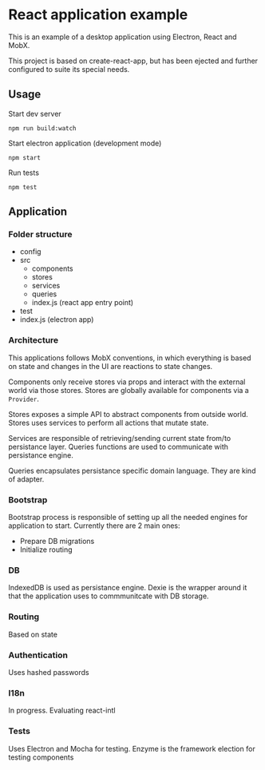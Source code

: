 # React application example
This is an example of a desktop application using Electron, React and MobX.

This project is based on create-react-app, but has been ejected and further configured to suite its special needs.

## Usage
Start dev server
```
npm run build:watch
```

Start electron application (development mode)
```
npm start
```

Run tests
```
npm test
```

## Application

### Folder structure
* config
* src
  * components
  * stores
  * services
  * queries
  * index.js (react app entry point)
* test
* index.js (electron app)

### Architecture
This applications follows MobX conventions, in which everything is based on state and changes in the UI are reactions to state changes.

Components only receive stores via props and interact with the external world via those stores. Stores are globally available for components via a `Provider`.

Stores exposes a simple API to abstract components from outside world. Stores uses services to perform all actions that mutate state.

Services are responsible of retrieving/sending current state from/to persistance layer. Queries functions are used to communicate with persistance engine.

Queries encapsulates persistance specific domain language. They are kind of adapter.

### Bootstrap
Bootstrap process is responsible of setting up all the needed engines for application to start. Currently there are 2 main ones:

* Prepare DB migrations
* Initialize routing

### DB
IndexedDB is used as persistance engine. Dexie is the wrapper around it that the application uses to commmunitcate with DB storage.

### Routing
Based on state

### Authentication
Uses hashed passwords

### I18n
In progress. Evaluating react-intl

### Tests
Uses Electron and Mocha for testing. Enzyme is the framework election for testing components
